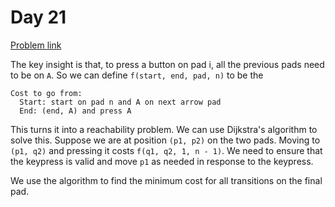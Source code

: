 # Day 21

[Problem link](https://adventofcode.com/2024/day/21)

The key insight is that, to press a button on pad i, all the previous pads need to be on `A`. So we can define `f(start, end, pad, n)` to be the 
```
Cost to go from:
  Start: start on pad n and A on next arrow pad
  End: (end, A) and press A
```

This turns it into a reachability problem. We can use Dijkstra's algorithm to solve this. Suppose we are at position `(p1, p2)` on the two pads. Moving to `(p1, q2)` and pressing it costs `f(q1, q2, 1, n - 1)`. We need to ensure that the keypress is valid and move `p1` as needed in response to the keypress.

We use the algorithm to find the minimum cost for all transitions on the final pad.
